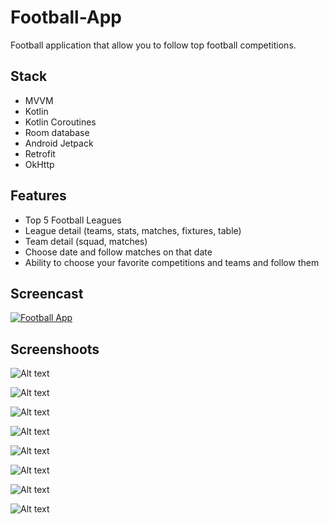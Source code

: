 # Football-App
Football application that allow you to follow top football competitions.

## Stack
- MVVM
- Kotlin
- Kotlin Coroutines
- Room database
- Android Jetpack
- Retrofit
- OkHttp

## Features
- Top 5 Football Leagues
- League detail (teams, stats, matches, fixtures, table)
- Team detail (squad, matches)
- Choose date and follow matches on that date
- Ability to choose your favorite competitions and teams and follow them

## Screencast
[![Football App](http://img.youtube.com/vi/aj2D8JcoQQw/0.jpg)](http://www.youtube.com/watch?v=aj2D8JcoQQw "https://raw.githubusercontent.com/anavruzjon/Football-App/master/Screenshots/competition_detail.jpg")

## Screenshoots
![Alt text](/Screenshots/competition_list.jpg "Competition List")

![Alt text](/Screenshots/competition_detail.jpg "Competition Detail")

![Alt text](/Screenshots/competition_fixtures.jpg "Competition Fixtures")

![Alt text](/Screenshots/competition_results.jpg "Competition Results")

![Alt text](/Screenshots/team_squad.jpg "Team Info Squad")

![Alt text](/Screenshots/team_matches.jpg "Team Info Matches")

![Alt text](/Screenshots/matches_on_the_date.jpg "Matches on the chosen date")

![Alt text](/Screenshots/favorite_list.jpg "Favorite List")


